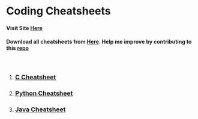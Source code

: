 # Coding Cheatsheets

#### Visit Site [Here](https://rohan-k14.github.io/coding-cheatsheets/)
#### Download all cheatsheets from [Here](). Help me improve by contributing to this [repo](https://github.com/rohan-k14/coding-cheatsheets)

<br>

1. ### [C Cheatsheet](c-cheatsheet.md)
2. ### [Python Cheatsheet](python-python-cheatsheet.md)
3. ### [Java Cheatsheet]()